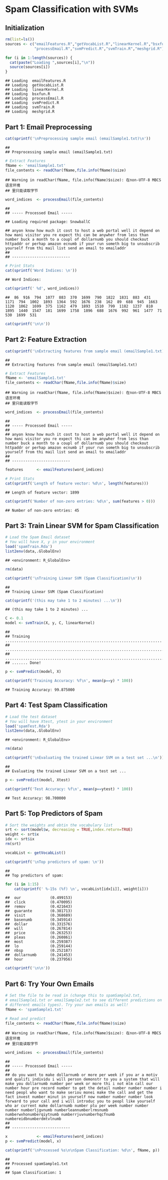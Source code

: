 Spam Classification with SVMs
================

Initialization
--------------

``` r
rm(list=ls())
sources <- c("emailFeatures.R","getVocabList.R","linearKernel.R","bsxfun.R",
             "processEmail.R","svmPredict.R","svmTrain.R","meshgrid.R")

for (i in 1:length(sources)) {
  cat(paste("Loading ",sources[i],"\n"))
  source(sources[i])
}
```

    ## Loading  emailFeatures.R 
    ## Loading  getVocabList.R 
    ## Loading  linearKernel.R 
    ## Loading  bsxfun.R 
    ## Loading  processEmail.R 
    ## Loading  svmPredict.R 
    ## Loading  svmTrain.R 
    ## Loading  meshgrid.R

Part 1: Email Preprocessing
---------------------------

``` r
cat(sprintf('\nPreprocessing sample email (emailSample1.txt)\n'))
```

    ## 
    ## Preprocessing sample email (emailSample1.txt)

``` r
# Extract Features
fName <- 'emailSample1.txt'
file_contents <- readChar(fName,file.info(fName)$size)
```

    ## Warning in readChar(fName, file.info(fName)$size): 在non-UTF-8 MBCS语言环境
    ## 里只能读取字节

``` r
word_indices  <- processEmail(file_contents)
```

    ## 
    ## ----- Processed Email -----

    ## Loading required package: SnowballC

    ## anyon know how much it cost to host a web portal well it depend on how mani visitor you re expect thi can be anywher from less than number buck a month to a coupl of dollarnumb you should checkout httpaddr or perhap amazon ecnumb if your run someth big to unsubscrib yourself from thi mail list send an email to emailaddr
    ## 
    ## --------------------------

``` r
# Print Stats
cat(sprintf('Word Indices: \n'))
```

    ## Word Indices:

``` r
cat(sprintf(' %d', word_indices))
```

    ##  86  916  794  1077  883  370  1699  790  1822  1831  883  431  1171  794  1002  1893  1364  592  1676  238  162  89  688  945  1663  1120  1062  1699  375  1162  479  1893  1510  799  1182  1237  810  1895  1440  1547  181  1699  1758  1896  688  1676  992  961  1477  71  530  1699  531

``` r
cat(sprintf('\n\n'))
```

Part 2: Feature Extraction
--------------------------

``` r
cat(sprintf('\nExtracting features from sample email (emailSample1.txt)\n'))
```

    ## 
    ## Extracting features from sample email (emailSample1.txt)

``` r
# Extract Features
fName <- 'emailSample1.txt'
file_contents <- readChar(fName,file.info(fName)$size)
```

    ## Warning in readChar(fName, file.info(fName)$size): 在non-UTF-8 MBCS语言环境
    ## 里只能读取字节

``` r
word_indices  <- processEmail(file_contents)
```

    ## 
    ## ----- Processed Email -----
    ## 
    ## anyon know how much it cost to host a web portal well it depend on how mani visitor you re expect thi can be anywher from less than number buck a month to a coupl of dollarnumb you should checkout httpaddr or perhap amazon ecnumb if your run someth big to unsubscrib yourself from thi mail list send an email to emailaddr
    ## 
    ## --------------------------

``` r
features      <- emailFeatures(word_indices)

# Print Stats
cat(sprintf('Length of feature vector: %d\n', length(features)))
```

    ## Length of feature vector: 1899

``` r
cat(sprintf('Number of non-zero entries: %d\n', sum(features > 0)))
```

    ## Number of non-zero entries: 45

Part 3: Train Linear SVM for Spam Classification
------------------------------------------------

``` r
# Load the Spam Email dataset
# You will have X, y in your environment
load('spamTrain.Rda')
list2env(data,.GlobalEnv)
```

    ## <environment: R_GlobalEnv>

``` r
rm(data)

cat(sprintf('\nTraining Linear SVM (Spam Classification)\n'))
```

    ## 
    ## Training Linear SVM (Spam Classification)

``` r
cat(sprintf('(this may take 1 to 2 minutes) ...\n'))
```

    ## (this may take 1 to 2 minutes) ...

``` r
C <- 0.1
model <- svmTrain(X, y, C, linearKernel)
```

    ## 
    ## Training ......................................................................
    ## ...............................................................................
    ## ...............................................................................
    ## ....... Done!

``` r
p <- svmPredict(model, X)

cat(sprintf('Training Accuracy: %f\n', mean(p==y) * 100))
```

    ## Training Accuracy: 99.875000

Part 4: Test Spam Classification
--------------------------------

``` r
# Load the test dataset
# You will have Xtest, ytest in your environment
load('spamTest.Rda')
list2env(data,.GlobalEnv)
```

    ## <environment: R_GlobalEnv>

``` r
rm(data)

cat(sprintf('\nEvaluating the trained Linear SVM on a test set ...\n'))
```

    ## 
    ## Evaluating the trained Linear SVM on a test set ...

``` r
p <- svmPredict(model, Xtest)

cat(sprintf('Test Accuracy: %f\n', mean(p==ytest) * 100))
```

    ## Test Accuracy: 98.700000

Part 5: Top Predictors of Spam
------------------------------

``` r
# Sort the weights and obtin the vocabulary list
srt <- sort(model$w, decreasing = TRUE,index.return=TRUE)
weight <- srt$x
idx <- srt$ix
rm(srt)

vocabList <- getVocabList()

cat(sprintf('\nTop predictors of spam: \n'))
```

    ## 
    ## Top predictors of spam:

``` r
for (i in 1:15)
    cat(sprintf(' %-15s (%f) \n', vocabList[idx[i]], weight[i]))
```

    ##  our             (0.499153) 
    ##  click           (0.470095) 
    ##  remov           (0.421643) 
    ##  guarante        (0.381713) 
    ##  visit           (0.368689) 
    ##  basenumb        (0.345914) 
    ##  dollar          (0.331576) 
    ##  will            (0.267814) 
    ##  price           (0.263253) 
    ##  pleas           (0.260861) 
    ##  most            (0.259387) 
    ##  lo              (0.259144) 
    ##  nbsp            (0.252187) 
    ##  dollarnumb      (0.241453) 
    ##  hour            (0.237956)

``` r
cat(sprintf('\n\n'))
```

Part 6: Try Your Own Emails
---------------------------

``` r
# Set the file to be read in (change this to spamSample2.txt,
# emailSample1.txt or emailSample2.txt to see different predictions on
# different emails types). Try your own emails as well!
fName <- 'spamSample1.txt'

# Read and predict
file_contents <- readChar(fName,file.info(fName)$size)
```

    ## Warning in readChar(fName, file.info(fName)$size): 在non-UTF-8 MBCS语言环境
    ## 里只能读取字节

``` r
word_indices  <- processEmail(file_contents)
```

    ## 
    ## ----- Processed Email -----
    ## 
    ## do you want to make dollarnumb or more per week if you ar a motiv and qualifi individu i will person demonstr to you a system that will make you dollarnumb number per week or more thi i not mlm call our number hour pre record number to get the detail number number number i need peopl who want to make seriou monei make the call and get the fact invest number minut in yourself now number number number look forward to your call and i will introduc you to peopl like yourself who ar current make dollarnumb number plu per week number number number numberljgvnumb numberleannumberlrmsnumb numberwxhonumberqiytnumb numberrjuvnumberhqcfnumb numbereidbnumberdmtvlnumb
    ## 
    ## --------------------------

``` r
x             <- emailFeatures(word_indices)
p <- svmPredict(model, x)

cat(sprintf('\nProcessed %s\n\nSpam Classification: %d\n', fName, p))
```

    ## 
    ## Processed spamSample1.txt
    ## 
    ## Spam Classification: 1
